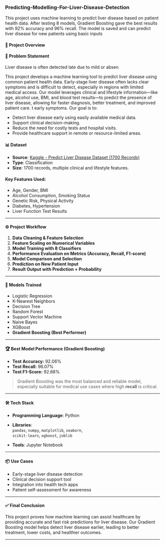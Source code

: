 ### Predicting-Modelling-For-Liver-Disease-Detection
This project uses machine learning to predict liver disease based on patient health data. After testing 8 models, Gradient Boosting gave the best results with 92% accuracy and 96% recall. The model is saved and can predict liver disease for new patients using basic inputs

#### 🚀 Project Overview
#### 🧠 Problem Statement

Liver disease is often detected late due to mild or absen

This project develops a machine learning tool to predict liver disease using common patient health data. Early-stage liver disease often lacks clear symptoms and is difficult to detect, especially in regions with limited medical access. Our model leverages clinical and lifestyle information—like age, alcohol use, BMI, and blood test results—to predict the presence of liver disease, allowing for faster diagnosis, better treatment, and improved patient care.
t early symptoms. Our goal is to:
- Detect liver disease early using easily available medical data.
- Support clinical decision-making.
- Reduce the need for costly tests and hospital visits.
- Provide healthcare support in remote or resource-limited areas.

#### 📊 Dataset

- **Source**: [Kaggle - Predict Liver Disease Dataset (1700 Records)](https://www.kaggle.com/datasets/rabieelkharoua/predict-liver-disease-1700-records-dataset/data)
- **Type**: Classification
- **Size**: 1700 records, multiple clinical and lifestyle features.

#### Key Features Used:
- Age, Gender, BMI  
- Alcohol Consumption, Smoking Status  
- Genetic Risk, Physical Activity  
- Diabetes, Hypertension  
- Liver Function Test Results  

---

#### ⚙️ Project Workflow

1. **Data Cleaning & Feature Selection**
2. **Feature Scaling on Numerical Variables**
3. **Model Training with 8 Classifiers**
4. **Performance Evaluation on Metrics (Accuracy, Recall, F1-score)**
5. **Model Comparison and Selection**
6. **Prediction on New Patient Input**
7. **Result Output with Prediction + Probability**

---

#### 🧪 Models Trained

- Logistic Regression  
- K-Nearest Neighbors  
- Decision Tree  
- Random Forest  
- Support Vector Machine  
- Naive Bayes  
- XGBoost  
- **Gradient Boosting (Best Performer)**

---

#### 🏆 Best Model Performance (Gradient Boosting)

- **Test Accuracy:** 92.06%  
- **Test Recall:** 96.07%  
- **Test F1-Score:** 92.68%  

> Gradient Boosting was the most balanced and reliable model, especially suitable for medical use cases where high **recall** is critical.

---

#### 🛠️ Tech Stack

- **Programming Language**: Python  
- **Libraries**:  
  `pandas`, `numpy`, `matplotlib`, `seaborn`,  
  `scikit-learn`, `xgboost`, `joblib`

- **Tools**: Jupyter Notebook

---

#### 📦 Use Cases

- Early-stage liver disease detection  
- Clinical decision support tool  
- Integration into health tech apps  
- Patient self-assessment for awareness

---

#### ✅ Final Conclusion

This project proves how machine learning can assist healthcare by providing accurate and fast risk predictions for liver disease. Our Gradient Boosting model helps detect liver disease earlier, leading to better treatment, lower costs, and healthier outcomes.

---
